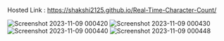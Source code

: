 Hosted Link : https://shakshi2125.github.io/Real-Time-Character-Count/

![Screenshot 2023-11-09 000420](https://github.com/Shakshi2125/Real-Time-Character-Count/assets/142105721/922066e5-0b02-4363-b507-0edabd18d7fe)
![Screenshot 2023-11-09 000430](https://github.com/Shakshi2125/Real-Time-Character-Count/assets/142105721/9e553c5c-bbf9-439b-b355-63464f07af9f)
![Screenshot 2023-11-09 000440](https://github.com/Shakshi2125/Real-Time-Character-Count/assets/142105721/162c2804-87f3-4d14-abcc-29def89599c2)
![Screenshot 2023-11-09 000448](https://github.com/Shakshi2125/Real-Time-Character-Count/assets/142105721/1603e806-eefd-46f5-8a6f-f0e69c5324ff)
